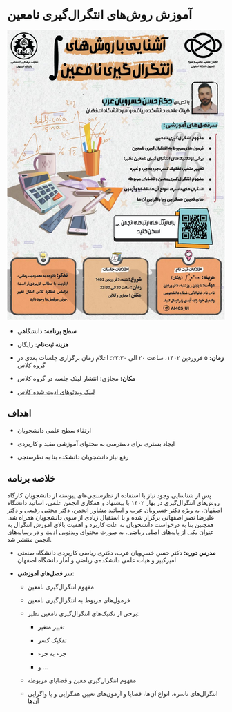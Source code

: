# آموزش روش‌های انتگرال‌گیری نامعین


![integral-poster](statics/integral-poster.jpg)


- **سطح برنامه:** دانشگاهی


- **هزینه ثبت‌نام:** رایگان


- **زمان:** ۵ فروردین ۱۴۰۲، ساعت ۲۰ الی ۲۲:۳۰؛ اعلام زمان برگزاری جلسات بعدی در گروه کلاس


- **مکان:** مجازی؛ انتشار لینک جلسه در گروه کلاس 


- [لینک ویدئوهای ادیت شده کلاس](https://drive.google.com/drive/folders/1FqguUxqJ_d2Y_oDw8SRVH0Iz_NVX_9Wc)


## اهداف


- ارتقاء سطح علمی دانشجویان


- ایجاد بستری برای دسترسی به محتوای آموزشی مفید و کاربردی


- رفع نیاز دانشجویان دانشکده بنا به نظرسنجی


## خلاصه برنامه


پس از شناسایی وجود نیاز با استفاده از نظرسنجی‌های پیوسته از دانشجویان کارگاه روش‌های انتگرال‌گیری در بهار ۱۴۰۲ با پیشنهاد و همکاری انجمن علمی، اساتید دانشگاه اصفهان، به ویژه دکتر خسرویان عرب و اساتید مشاور انجمن، دکتر مجتبی رفیعی و دکتر علیرضا نصر اصفهانی برگزار شده و با استقبال زیادی از سوی دانشجویان همراه شد. همچنین بنا به درخواست دانشجویان به علت کاربرد و اهمیت بالای آموزش انتگرال به عنوان یکی از پایه‌های اصلی ریاضی، به صورت محتوای ویدئویی ادیت و در رسانه‌های انجمن منتشر شد.


- **مدرس دوره:** دکتر حسن خسرویان عرب، دکتری ریاضی کاربردی دانشگاه صنعتی امیرکبیر و هیأت علمی دانشکده‌ی ریاضی و آمار دانشگاه اصفهان


- **سر فصل‌های آموزشی:**

	
	- مفهوم انتگرال‌گیری نامعین
	
	
	- فرمول‌های مربوط به انتگرال‌گیری نامعین
	
	
	- برخی از تکنیک‌های انتگرال‌گیری نامعین نظیر: 
	
	
		- تغییر متغیر
	
	
		- تفکیک کسر
	
	
		- جزء به جزء
	
	
		- و ...
	
	
	- مفهوم انتگرال‌گیری معین و قضایای مربوطه
	
	
	- انتگرال‌های ناسره، انواع آن‌ها، قضایا و آزمون‌های تعیین همگرایی و یا واگرایی آن‌ها
